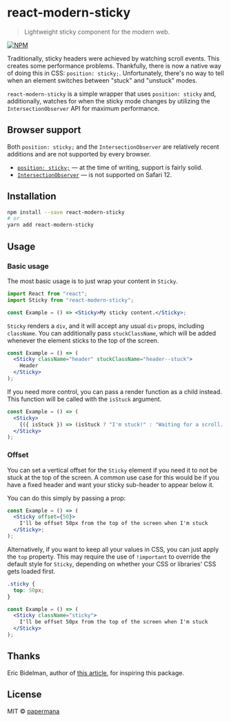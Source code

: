 # react-modern-sticky

> Lightweight sticky component for the modern web.

[![NPM](https://img.shields.io/npm/v/react-modern-sticky.svg)](https://www.npmjs.com/package/react-modern-sticky)

Traditionally, sticky headers were achieved by watching scroll events. This creates some performance problems. Thankfully, there is now a native way of doing this in CSS: `position: sticky;`. Unfortunately, there's no way to tell when an element switches between "stuck" and "unstuck" modes.

`react-modern-sticky` is a simple wrapper that uses `position: sticky` and, additionally, watches for when the sticky mode changes by utilizing the `IntersectionObserver` API for maximum performance.

## Browser support

Both `position: sticky;` and the `IntersectionObserver` are relatively recent additions and are not supported by every browser.

- [`position: sticky;`](https://caniuse.com/#feat=css-sticky) — at the time of writing, support is fairly solid.
- [`IntersectionObserver`](https://caniuse.com/#feat=intersectionobserver) — is not supported on Safari 12.

## Installation

```bash
npm install --save react-modern-sticky
# or
yarn add react-modern-sticky
```

## Usage

### Basic usage

The most basic usage is to just wrap your content in `Sticky`.

```jsx
import React from "react";
import Sticky from "react-modern-sticky";

const Example = () => <Sticky>My sticky content.</Sticky>;
```

`Sticky` renders a `div`, and it will accept any usual `div` props, including `className`. You can additionally pass `stuckClassName`, which will be added whenever the element sticks to the top of the screen.

```jsx
const Example = () => (
  <Sticky className="header" stuckClassName="header--stuck">
    Header
  </Sticky>
);
```

If you need more control, you can pass a render function as a child instead. This function will be called with the `isStuck` argument.

```jsx
const Example = () => (
  <Sticky>
    {({ isStuck }) => (isStuck ? "I'm stuck!" : "Waiting for a scroll...")}
  </Sticky>
);
```

### Offset

You can set a vertical offset for the `Sticky` element if you need it to not be stuck at the top of the screen. A common use case for this would be if you have a fixed header and want your sticky sub-header to appear below it.

You can do this simply by passing a prop:

```jsx
const Example = () => (
  <Sticky offset={50}>
    I'll be offset 50px from the top of the screen when I'm stuck
  </Sticky>;
);
```

Alternatively, if you want to keep all your values in CSS, you can just apply the `top` property. This may require the use of `!important` to override the default style for `Sticky`, depending on whether your CSS or libraries' CSS gets loaded first.

```css
.sticky {
  top: 50px;
}
```

```jsx
const Example = () => (
  <Sticky className="sticky">
    I'll be offset 50px from the top of the screen when I'm stuck
  </Sticky>
);
```

## Thanks

Eric Bidelman, author of [this article](https://developers.google.com/web/updates/2017/09/sticky-headers), for inspiring this package.

## License

MIT © [papermana](https://github.com/papermana)
